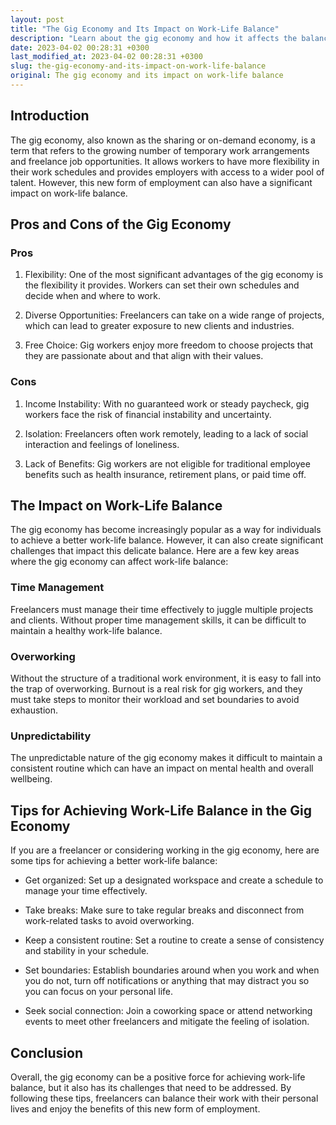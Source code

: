```yaml
---
layout: post
title: "The Gig Economy and Its Impact on Work-Life Balance"
description: "Learn about the gig economy and how it affects the balance between work and personal life."
date: 2023-04-02 00:28:31 +0300
last_modified_at: 2023-04-02 00:28:31 +0300
slug: the-gig-economy-and-its-impact-on-work-life-balance
original: The gig economy and its impact on work-life balance
---
```

## Introduction

The gig economy, also known as the sharing or on-demand economy, is a term that refers to the growing number of temporary work arrangements and freelance job opportunities. It allows workers to have more flexibility in their work schedules and provides employers with access to a wider pool of talent. However, this new form of employment can also have a significant impact on work-life balance.

## Pros and Cons of the Gig Economy

### Pros 

1. Flexibility: One of the most significant advantages of the gig economy is the flexibility it provides. Workers can set their own schedules and decide when and where to work.

2. Diverse Opportunities: Freelancers can take on a wide range of projects, which can lead to greater exposure to new clients and industries.

3. Free Choice: Gig workers enjoy more freedom to choose projects that they are passionate about and that align with their values.

### Cons

1. Income Instability: With no guaranteed work or steady paycheck, gig workers face the risk of financial instability and uncertainty.

2. Isolation: Freelancers often work remotely, leading to a lack of social interaction and feelings of loneliness.

3. Lack of Benefits: Gig workers are not eligible for traditional employee benefits such as health insurance, retirement plans, or paid time off.

## The Impact on Work-Life Balance

The gig economy has become increasingly popular as a way for individuals to achieve a better work-life balance. However, it can also create significant challenges that impact this delicate balance. Here are a few key areas where the gig economy can affect work-life balance:

### Time Management

Freelancers must manage their time effectively to juggle multiple projects and clients. Without proper time management skills, it can be difficult to maintain a healthy work-life balance.

### Overworking

Without the structure of a traditional work environment, it is easy to fall into the trap of overworking. Burnout is a real risk for gig workers, and they must take steps to monitor their workload and set boundaries to avoid exhaustion.

### Unpredictability

The unpredictable nature of the gig economy makes it difficult to maintain a consistent routine which can have an impact on mental health and overall wellbeing.

## Tips for Achieving Work-Life Balance in the Gig Economy

If you are a freelancer or considering working in the gig economy, here are some tips for achieving a better work-life balance:

- Get organized: Set up a designated workspace and create a schedule to manage your time effectively.

- Take breaks: Make sure to take regular breaks and disconnect from work-related tasks to avoid overworking.

- Keep a consistent routine: Set a routine to create a sense of consistency and stability in your schedule.

- Set boundaries: Establish boundaries around when you work and when you do not, turn off notifications or anything that may distract you so you can focus on your personal life.

- Seek social connection: Join a coworking space or attend networking events to meet other freelancers and mitigate the feeling of isolation.

## Conclusion

Overall, the gig economy can be a positive force for achieving work-life balance, but it also has its challenges that need to be addressed. By following these tips, freelancers can balance their work with their personal lives and enjoy the benefits of this new form of employment.